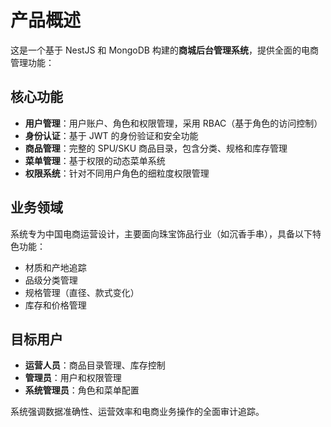 # 产品概述

这是一个基于 NestJS 和 MongoDB 构建的**商城后台管理系统**，提供全面的电商管理功能：

## 核心功能
- **用户管理**：用户账户、角色和权限管理，采用 RBAC（基于角色的访问控制）
- **身份认证**：基于 JWT 的身份验证和安全功能
- **商品管理**：完整的 SPU/SKU 商品目录，包含分类、规格和库存管理
- **菜单管理**：基于权限的动态菜单系统
- **权限系统**：针对不同用户角色的细粒度权限管理

## 业务领域
系统专为中国电商运营设计，主要面向珠宝饰品行业（如沉香手串），具备以下特色功能：
- 材质和产地追踪
- 品级分类管理
- 规格管理（直径、款式变化）
- 库存和价格管理

## 目标用户
- **运营人员**：商品目录管理、库存控制
- **管理员**：用户和权限管理
- **系统管理员**：角色和菜单配置

系统强调数据准确性、运营效率和电商业务操作的全面审计追踪。